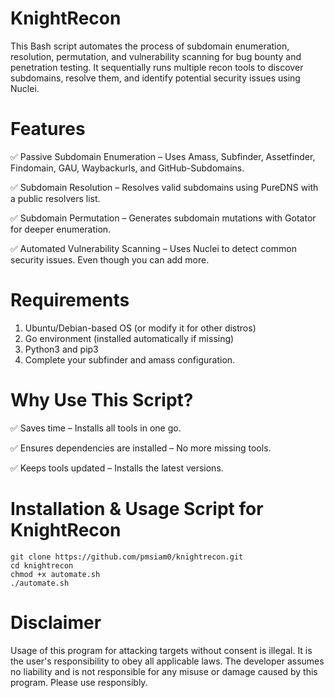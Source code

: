 # KnightRecon

This Bash script automates the process of subdomain enumeration, resolution, permutation, and vulnerability scanning for bug bounty and penetration testing. It sequentially runs multiple recon tools to discover subdomains, resolve them, and identify potential security issues using Nuclei.


# Features
✅ Passive Subdomain Enumeration – Uses Amass, Subfinder, Assetfinder, Findomain, GAU, Waybackurls, and GitHub-Subdomains.

✅ Subdomain Resolution – Resolves valid subdomains using PureDNS with a public resolvers list.

✅ Subdomain Permutation – Generates subdomain mutations with Gotator for deeper enumeration.

✅ Automated Vulnerability Scanning – Uses Nuclei to detect common security issues. Even though you can add more.

# Requirements
1. Ubuntu/Debian-based OS (or modify it for other distros)
2. Go environment (installed automatically if missing)
3. Python3 and pip3
4. Complete your subfinder and amass configuration.

# Why Use This Script?
✅ Saves time – Installs all tools in one go.

✅ Ensures dependencies are installed – No more missing tools.

✅ Keeps tools updated – Installs the latest versions.

# Installation & Usage Script for KnightRecon

```
git clone https://github.com/pmsiam0/knightrecon.git
cd knightrecon
chmod +x automate.sh
./automate.sh
```

# Disclaimer
Usage of this program for attacking targets without consent is illegal. It is the user's responsibility to obey all applicable laws. The developer assumes no liability and is not responsible for any misuse or damage caused by this program. Please use responsibly.


